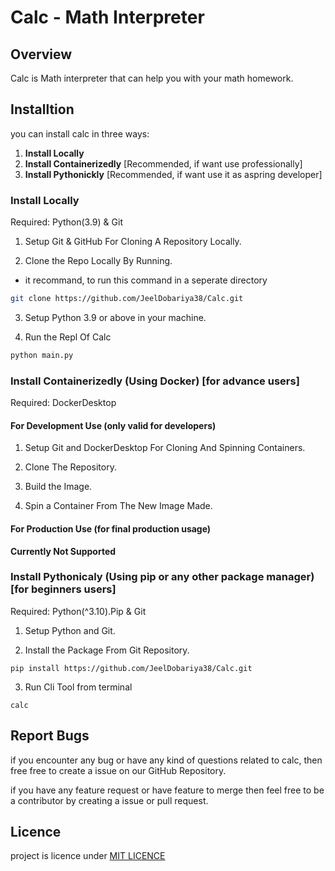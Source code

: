 # Calc - Math Interpreter

## Overview

Calc is Math interpreter that can help you with your math homework.

## Installtion

you can install calc in three ways:

1. **Install Locally**
2. **Install Containerizedly** [Recommended, if want use professionally]
3. **Install Pythonickly** [Recommended, if want use it as aspring developer]

### Install Locally

Required: Python(3.9) & Git

1. Setup Git & GitHub For Cloning A Repository Locally.

2. Clone the Repo Locally By Running.

- it recommand, to run this command in a seperate directory

```bash
git clone https://github.com/JeelDobariya38/Calc.git
```

3. Setup Python 3.9 or above in your machine.

4. Run the Repl Of Calc

```bash
python main.py
```

### Install Containerizedly (Using Docker) [for advance users]

Required: DockerDesktop

#### For Development Use (only valid for developers)

1. Setup Git and DockerDesktop For Cloning And Spinning Containers.

2. Clone The Repository.

3. Build the Image.

4. Spin a Container From The New Image Made.

#### For Production Use (for final production usage)

**Currently Not Supported**

### Install Pythonicaly (Using pip or any other package manager) [for beginners users]

Required: Python(^3.10).Pip & Git

1. Setup Python and Git.

2. Install the Package From Git Repository.
```
pip install https://github.com/JeelDobariya38/Calc.git
```

3. Run Cli Tool from terminal
```
calc
```

## Report Bugs

if you encounter any bug or have any kind of questions
related to calc, then free free to create a issue
on our GitHub Repository.

if you have any feature request or have feature to merge
then feel free to be a contributor 
by creating a issue or pull request.

## Licence

project is licence under [MIT LICENCE](licence.txt)
